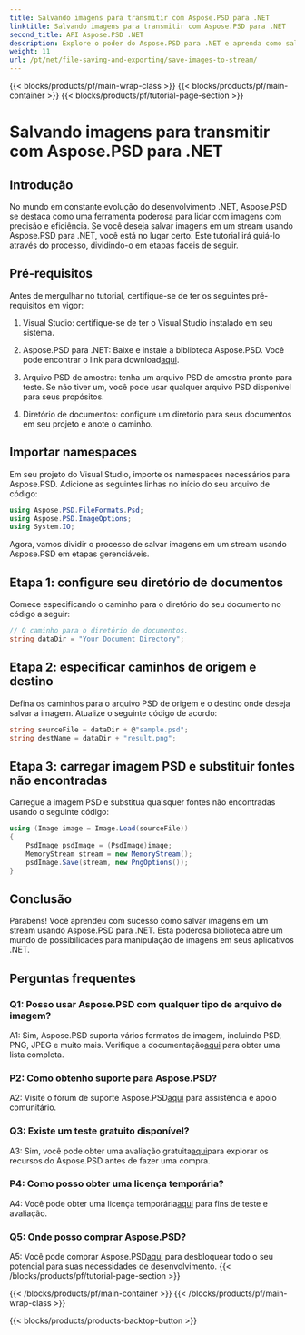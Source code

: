 ```yaml
---
title: Salvando imagens para transmitir com Aspose.PSD para .NET
linktitle: Salvando imagens para transmitir com Aspose.PSD para .NET
second_title: API Aspose.PSD .NET
description: Explore o poder do Aspose.PSD para .NET e aprenda como salvar imagens em um stream sem esforço. Siga nosso guia passo a passo para uma integração perfeita.
weight: 11
url: /pt/net/file-saving-and-exporting/save-images-to-stream/
---
```


{{< blocks/products/pf/main-wrap-class >}}
{{< blocks/products/pf/main-container >}}
{{< blocks/products/pf/tutorial-page-section >}}

# Salvando imagens para transmitir com Aspose.PSD para .NET

## Introdução

No mundo em constante evolução do desenvolvimento .NET, Aspose.PSD se destaca como uma ferramenta poderosa para lidar com imagens com precisão e eficiência. Se você deseja salvar imagens em um stream usando Aspose.PSD para .NET, você está no lugar certo. Este tutorial irá guiá-lo através do processo, dividindo-o em etapas fáceis de seguir.

## Pré-requisitos

Antes de mergulhar no tutorial, certifique-se de ter os seguintes pré-requisitos em vigor:

1. Visual Studio: certifique-se de ter o Visual Studio instalado em seu sistema.

2.  Aspose.PSD para .NET: Baixe e instale a biblioteca Aspose.PSD. Você pode encontrar o link para download[aqui](https://releases.aspose.com/psd/net/).

3. Arquivo PSD de amostra: tenha um arquivo PSD de amostra pronto para teste. Se não tiver um, você pode usar qualquer arquivo PSD disponível para seus propósitos.

4. Diretório de documentos: configure um diretório para seus documentos em seu projeto e anote o caminho.

## Importar namespaces

Em seu projeto do Visual Studio, importe os namespaces necessários para Aspose.PSD. Adicione as seguintes linhas no início do seu arquivo de código:

```csharp
using Aspose.PSD.FileFormats.Psd;
using Aspose.PSD.ImageOptions;
using System.IO;
```

Agora, vamos dividir o processo de salvar imagens em um stream usando Aspose.PSD em etapas gerenciáveis.

## Etapa 1: configure seu diretório de documentos

Comece especificando o caminho para o diretório do seu documento no código a seguir:

```csharp
// O caminho para o diretório de documentos.
string dataDir = "Your Document Directory";
```

## Etapa 2: especificar caminhos de origem e destino

Defina os caminhos para o arquivo PSD de origem e o destino onde deseja salvar a imagem. Atualize o seguinte código de acordo:

```csharp
string sourceFile = dataDir + @"sample.psd";
string destName = dataDir + "result.png";
```

## Etapa 3: carregar imagem PSD e substituir fontes não encontradas

Carregue a imagem PSD e substitua quaisquer fontes não encontradas usando o seguinte código:

```csharp
using (Image image = Image.Load(sourceFile))
{
    PsdImage psdImage = (PsdImage)image;
    MemoryStream stream = new MemoryStream();
    psdImage.Save(stream, new PngOptions());
}
```

## Conclusão

Parabéns! Você aprendeu com sucesso como salvar imagens em um stream usando Aspose.PSD para .NET. Esta poderosa biblioteca abre um mundo de possibilidades para manipulação de imagens em seus aplicativos .NET.

## Perguntas frequentes

### Q1: Posso usar Aspose.PSD com qualquer tipo de arquivo de imagem?

 A1: Sim, Aspose.PSD suporta vários formatos de imagem, incluindo PSD, PNG, JPEG e muito mais. Verifique a documentação[aqui](https://reference.aspose.com/psd/net/) para obter uma lista completa.

### P2: Como obtenho suporte para Aspose.PSD?

 A2: Visite o fórum de suporte Aspose.PSD[aqui](https://forum.aspose.com/c/psd/34) para assistência e apoio comunitário.

### Q3: Existe um teste gratuito disponível?

 A3: Sim, você pode obter uma avaliação gratuita[aqui](https://releases.aspose.com/)para explorar os recursos do Aspose.PSD antes de fazer uma compra.

### P4: Como posso obter uma licença temporária?

 A4: Você pode obter uma licença temporária[aqui](https://purchase.aspose.com/temporary-license/) para fins de teste e avaliação.

### Q5: Onde posso comprar Aspose.PSD?

 A5: Você pode comprar Aspose.PSD[aqui](https://purchase.aspose.com/buy) para desbloquear todo o seu potencial para suas necessidades de desenvolvimento.
{{< /blocks/products/pf/tutorial-page-section >}}

{{< /blocks/products/pf/main-container >}}
{{< /blocks/products/pf/main-wrap-class >}}

{{< blocks/products/products-backtop-button >}}
